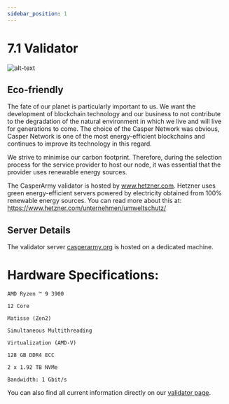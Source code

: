 ```yaml
---
sidebar_position: 1
---
```


# 7.1 Validator 



![alt-text](pic/casperarmy_node.jpg)

## Eco-friendly

The fate of our planet is particularly important to us. We want the development of blockchain technology and our business to not contribute to the degradation of the natural environment in which we live and will live for generations to come. The choice of the Casper Network was obvious, Casper Network is one of the most energy-efficient blockchains and continues to improve its technology in this regard.

We strive to minimise our carbon footprint. Therefore, during the selection process for the service provider to host our node, it was essential that the provider uses renewable energy sources.

The CasperArmy validator is hosted by www.hetzner.com. Hetzner uses green energy-efficient servers powered by electricity obtained from 100% renewable energy sources. You can read more about this at: https://www.hetzner.com/unternehmen/umweltschutz/

## Server Details

The validator server <a href="https://casperarmy.org">casperarmy.org</a> is hosted on a dedicated machine.

# Hardware Specifications:

    AMD Ryzen ™ 9 3900

    12 Core

    Matisse (Zen2)

    Simultaneous Multithreading

    Virtualization (AMD-V)

    128 GB DDR4 ECC

    2 x 1.92 TB NVMe

    Bandwidth: 1 Gbit/s

You can also find all current information directly on our <a href="https://casperarmy.org/validator/">validator page</a>.
